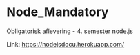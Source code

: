 # Node_Mandatory
 Obligatorisk aflevering - 4. semester node.js
 
 Link: https://nodejsdocu.herokuapp.com/
